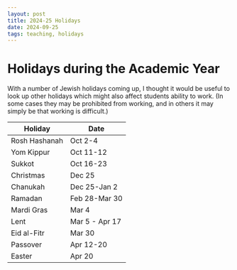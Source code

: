 ```yaml
---
layout: post
title: 2024-25 Holidays
date: 2024-09-25
tags: teaching, holidays
---
```


# Holidays during the Academic Year

With a number of Jewish holidays coming up, I thought it would be useful to look up other holidays which might also affect students ability to work. (In some cases they may be prohibited from working, and in others it may simply be that working is difficult.)

| Holiday       | Date           |
| ------------- | -------------- |
| Rosh Hashanah | Oct 2-4        |
| Yom Kippur    | Oct 11-12      |
| Sukkot        | Oct 16-23      |
| Christmas     | Dec 25         |
| Chanukah      | Dec 25-Jan 2   |
| Ramadan       | Feb 28-Mar 30  |
| Mardi Gras    | Mar 4          |
| Lent          | Mar 5 - Apr 17 |
| Eid al-Fitr   | Mar 30         |
| Passover      | Apr 12-20      |
| Easter        | Apr 20         |

